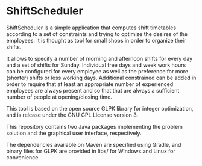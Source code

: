 # ShiftScheduler

ShiftScheduler is a simple application that computes shift timetables 
according to a set of constraints and trying to optimize the desires
of the employees. It is thought as tool for small shops in order to
organize their shifts. 

It allows to specify a number of morning and afternoon shifts for every
day and a set of shifts for Sunday. Individual free days and week work
hours can be configured for every employee as well as the preference
for more (shorter) shifts or less working days. Additional constrained
can be added in order to require that at least an appropriate number
of experienced employees are always present and so that that are always
a sufficient number of people at opening/closing time. 

This tool is based on the open source GLPK library for integer optimization, 
and is release under the GNU GPL License version 3. 

This repository contains two Java packages implementing the problem solution
and the graphical user interface, respectively. 

The dependencies available on Maven are specified using Gradle, and binary files
for GLPK are provided in libs/ for Windows and Linux for convenience. 


